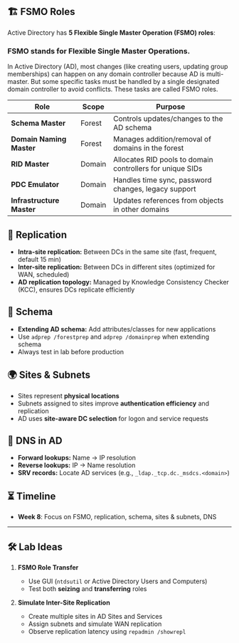 
## 🏗️ FSMO Roles
Active Directory has **5 Flexible Single Master Operation (FSMO) roles**:

### FSMO stands for Flexible Single Master Operations.

In Active Directory (AD), most changes (like creating users, updating group memberships) can happen on any domain controller because AD is multi-master. But some specific tasks must be handled by a single designated domain controller to avoid conflicts. These tasks are called FSMO roles.

| Role | Scope | Purpose |
|------|-------|---------|
| **Schema Master** | Forest | Controls updates/changes to the AD schema |
| **Domain Naming Master** | Forest | Manages addition/removal of domains in the forest |
| **RID Master** | Domain | Allocates RID pools to domain controllers for unique SIDs |
| **PDC Emulator** | Domain | Handles time sync, password changes, legacy support |
| **Infrastructure Master** | Domain | Updates references from objects in other domains |

## 🔄 Replication
- **Intra-site replication:** Between DCs in the same site (fast, frequent, default 15 min)
- **Inter-site replication:** Between DCs in different sites (optimized for WAN, scheduled)
- **AD replication topology:** Managed by Knowledge Consistency Checker (KCC), ensures DCs replicate efficiently

## 📂 Schema
- **Extending AD schema:** Add attributes/classes for new applications
- Use `adprep /forestprep` and `adprep /domainprep` when extending schema
- Always test in lab before production

## 🌍 Sites & Subnets
- Sites represent **physical locations**
- Subnets assigned to sites improve **authentication efficiency** and replication
- AD uses **site-aware DC selection** for logon and service requests

## 🧭 DNS in AD
- **Forward lookups:** Name → IP resolution
- **Reverse lookups:** IP → Name resolution
- **SRV records:** Locate AD services (e.g., `_ldap._tcp.dc._msdcs.<domain>`)

## ⏳ Timeline
- **Week 8**: Focus on FSMO, replication, schema, sites & subnets, DNS

---

## 🛠️ Lab Ideas
1. **FSMO Role Transfer**
   - Use GUI (`ntdsutil` or Active Directory Users and Computers)  
   - Test both **seizing** and **transferring** roles

2. **Simulate Inter-Site Replication**
   - Create multiple sites in AD Sites and Services
   - Assign subnets and simulate WAN replication
   - Observe replication latency using `repadmin /showrepl`

